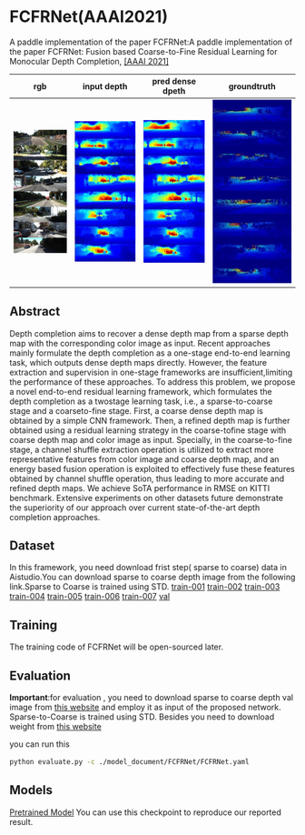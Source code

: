 # FCFRNet(AAAI2021)
A paddle implementation of the paper FCFRNet:A paddle implementation of the paper FCFRNet: Fusion based Coarse-to-Fine Residual Learning for Monocular Depth Completion, 
[\[AAAI 2021\]](https://openaccess.thecvf.com/content/CVPR2021/html/Shen_CFNet_Cascade_and_Fused_Cost_Volume_for_Robust_Stereo_Matching_CVPR_2021_paper.html)


| rgb            | input depth            | pred dense dpeth        | groundtruth            |
|----------------|------------------------|-------------------------|------------------------|
| ![](./rgb.jpg) | ![](./input_depth.jpg) | ![](./result_depth.jpg) | ![](./groundturth.jpg) |


</font>

## Abstract
Depth completion aims to recover a dense depth map from a sparse depth map with the corresponding color image as input. Recent approaches mainly formulate the depth completion as a one-stage end-to-end learning task, which outputs dense depth maps directly. However, the feature extraction and supervision in one-stage frameworks are insufficient,limiting the performance of these approaches. To address this problem, we propose a novel end-to-end residual learning framework, which formulates the depth completion as a twostage learning task, i.e., a sparse-to-coarse stage and a coarseto-fine stage. First, a coarse dense depth map is obtained by a simple CNN framework. Then, a refined depth map is further obtained using a residual learning strategy in the coarse-tofine stage with coarse depth map and color image as input. Specially, in the coarse-to-fine stage, a channel shuffle extraction operation is utilized to extract more representative features from color image and coarse depth map, and an energy based fusion operation is exploited to effectively fuse these features obtained by channel shuffle operation, thus leading to more accurate and refined depth maps. We achieve SoTA performance in RMSE on KITTI benchmark. Extensive experiments on other datasets future demonstrate the superiority of our approach over current state-of-the-art depth completion approaches.


## Dataset
In this framework, you need  download frist step( sparse to coarse) data in Aistudio.You can download sparse to coarse depth image from the following link.Sparse to Coarse is trained using STD. 
[train-001](https://aistudio.baidu.com/aistudio/datasetdetail/176620)
[train-002](https://aistudio.baidu.com/aistudio/datasetdetail/176630)
[train-003](https://aistudio.baidu.com/aistudio/datasetdetail/176641)
[train-004](https://aistudio.baidu.com/aistudio/datasetdetail/176648)
[train-005](https://aistudio.baidu.com/aistudio/datasetdetail/176663)
[train-006](https://aistudio.baidu.com/aistudio/datasetdetail/176677)
[train-007](https://aistudio.baidu.com/aistudio/datasetdetail/176682)
[val](https://aistudio.baidu.com/aistudio/datasetdetail/176686)

## Training
The training code of FCFRNet will be open-sourced later.

## Evaluation

**Important**:for evaluation , you need to download sparse to coarse depth val image  from [this website](https://aistudio.baidu.com/aistudio/datasetdetail/175535/0)
and employ it as input of the proposed network. Sparse-to-Coarse is trained using STD. Besides you need to download weight from [this website](https://aistudio.baidu.com/aistudio/datasetdetail/176607)

[comment]: <> (We use the result of )

[comment]: <> (.you need it to replace sparse depth input image.Besides,you aslo need to download weight from [this]&#40;https://aistudio.baidu.com/aistudio/datasetdetail/176607&#41;)

you can run this 
```bash
python evaluate.py -c ./model_document/FCFRNet/FCFRNet.yaml
```


## Models

[Pretrained Model](https://aistudio.baidu.com/aistudio/datasetdetail/176607)
You can use this checkpoint to reproduce our reported result.


